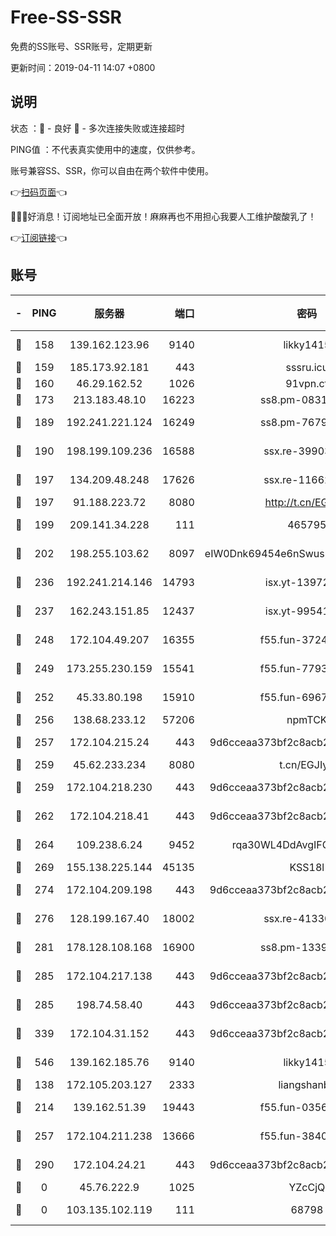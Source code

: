 # Free-SS-SSR

免费的SS账号、SSR账号，定期更新

更新时间：2019-04-11 14:07 +0800

## 说明

状态     ：🙂 - 良好 🙁 - 多次连接失败或连接超时

PING值   ：不代表真实使用中的速度，仅供参考。

账号兼容SS、SSR，你可以自由在两个软件中使用。

👉[扫码页面](https://liesauer.github.io/Free-SS-SSR/)👈

🎉🎉🎉好消息！订阅地址已全面开放！麻麻再也不用担心我要人工维护酸酸乳了！

👉[订阅链接](https://www.liesauer.net/yogurt/subscribe?ACCESS_TOKEN=DAYxR3mMaZAsaqUb)👈

## 账号

|-|PING|服务器|端口|密码|加密方式|区域|
|:----:|:----:|:-----:|-----:|:----:|:----:|:----:|
|🙂|158|139.162.123.96|9140|likky1415|aes-256-cfb|JP|
|🙂|159|185.173.92.181|443|sssru.icu|rc4-md5|RU|
|🙂|160|46.29.162.52|1026|91vpn.cf|rc4-md5|RU|
|🙂|173|213.183.48.10|16223|ss8.pm-08313598|rc4-md5|RU|
|🙂|189|192.241.221.124|16249|ss8.pm-76791808|aes-256-cfb|US|
|🙂|190|198.199.109.236|16588|ssx.re-39903895|aes-256-cfb|US|
|🙂|197|134.209.48.248|17626|ssx.re-11662862|aes-256-cfb|US|
|🙂|197|91.188.223.72|8080|http://t.cn/EGJIyrl|rc4-md5|RU|
|🙂|199|209.141.34.228|111|465795|aes-256-cfb|US|
|🙂|202|198.255.103.62|8097|eIW0Dnk69454e6nSwuspv9DmS201tQ0D|aes-256-cfb|US|
|🙂|236|192.241.214.146|14793|isx.yt-13972982|aes-256-cfb|US|
|🙂|237|162.243.151.85|12437|isx.yt-99541024|aes-256-cfb|US|
|🙂|248|172.104.49.207|16355|f55.fun-37240915|aes-256-cfb|SG|
|🙂|249|173.255.230.159|15541|f55.fun-77939989|aes-256-cfb|US|
|🙂|252|45.33.80.198|15910|f55.fun-69674736|aes-256-cfb|US|
|🙂|256|138.68.233.12|57206|npmTCK|rc4-md5|US|
|🙂|257|172.104.215.24|443|9d6cceaa373bf2c8acb22e60b6a58be6|aes-256-cfb|US|
|🙂|259|45.62.233.234|8080|t.cn/EGJIyrl|rc4-md5|CA|
|🙂|259|172.104.218.230|443|9d6cceaa373bf2c8acb22e60b6a58be6|aes-256-cfb|US|
|🙂|262|172.104.218.41|443|9d6cceaa373bf2c8acb22e60b6a58be6|aes-256-cfb|US|
|🙂|264|109.238.6.24|9452|rqa30WL4DdAvgIFG6Fs3znzTa|aes-256-cfb|FR|
|🙂|269|155.138.225.144|45135|KSS18l|rc4-md5|US|
|🙂|274|172.104.209.198|443|9d6cceaa373bf2c8acb22e60b6a58be6|aes-256-cfb|US|
|🙂|276|128.199.167.40|18002|ssx.re-41330899|aes-256-cfb|SG|
|🙂|281|178.128.108.168|16900|ss8.pm-13399966|aes-256-cfb|SG|
|🙂|285|172.104.217.138|443|9d6cceaa373bf2c8acb22e60b6a58be6|aes-256-cfb|US|
|🙂|285|198.74.58.40|443|9d6cceaa373bf2c8acb22e60b6a58be6|aes-256-cfb|US|
|🙂|339|172.104.31.152|443|9d6cceaa373bf2c8acb22e60b6a58be6|aes-256-cfb|US|
|🙂|546|139.162.185.76|9140|likky1415|aes-256-cfb|DE|
|🙂|138|172.105.203.127|2333|liangshanbo|chacha20|JP|
|🙂|214|139.162.51.39|19443|f55.fun-03566645|aes-256-cfb|SG|
|🙂|257|172.104.211.238|13666|f55.fun-38406327|aes-256-cfb|US|
|🙂|290|172.104.24.21|443|9d6cceaa373bf2c8acb22e60b6a58be6|aes-256-cfb|US|
|🙁|0|45.76.222.9|1025|YZcCjQ|rc4-md5|JP|
|🙁|0|103.135.102.119|111|68798|aes-256-cfb|HK|
